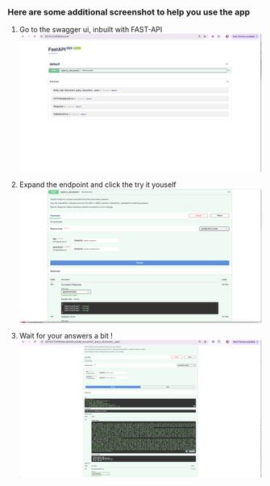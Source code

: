 
### Here are some additional screenshot to help you use the app


1. Go to the swagger ui, inbuilt with FAST-API
![](./docs/url_and_swaggerui.png)

2. Expand the endpoint and click the try it youself 
![](./docs/expanded_endpoint.png)

3. Wait for your answers a bit !
![](./docs/with_answers.png)